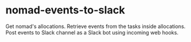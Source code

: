# nomad-events-to-slack
Get nomad's allocations. Retrieve events from the tasks inside allocations. Post events to Slack channel as a Slack bot using incoming web hooks.
